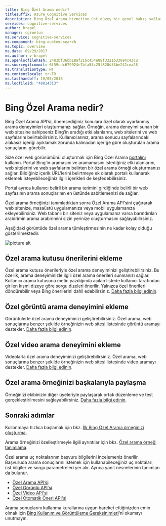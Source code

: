 ```yaml
---
title: Bing Özel Arama nedir?
titlesuffix: Azure Cognitive Services
description: Bing Özel Arama hizmetine üst düzey bir genel bakış sağlar.
services: cognitive-services
author: brapel
manager: cgronlun
ms.service: cognitive-services
ms.component: bing-custom-search
ms.topic: overview
ms.date: 09/29/2017
ms.author: v-brapel
ms.openlocfilehash: 2483bf36bb18af21bc454e08f3321b33094c43c8
ms.sourcegitcommit: 6f59cdc679924e7bfa53c25f820d33be242cea28
ms.translationtype: HT
ms.contentlocale: tr-TR
ms.lasthandoff: 10/05/2018
ms.locfileid: "48814313"
---
```

# <a name="what-is-bing-custom-search"></a>Bing Özel Arama nedir?

Bing Özel Arama API’si, önemsediğiniz konulara özel olarak uyarlanmış arama deneyimleri oluşturmanızı sağlar. Örneğin, arama deneyimi sunan bir web sitesine sahipseniz Bing’in aradığı etki alanlarını, web sitelerini ve web sayfalarını belirtebilirsiniz. Kullanıcılarınız, arama sonucu sayfalarındaki alakasız içeriği ayıklamak zorunda kalmadan içeriğe göre oluşturulan arama sonuçlarını görebilir.

Size özel web görünümünü oluşturmak için Bing Özel Arama [portalını](https://customsearch.ai) kullanın. Portal Bing'in aramasını ve aramamasını istediğiniz etki alanlarını, web sitelerini ve web sayfalarını belirten bir özel arama örneği oluşturmanızı sağlar. Bildiğiniz içerik URL'lerini belirtmeye ek olarak portalı kullanarak eklemek isteyebileceğiniz ilgili içerikleri de keşfedebilirsiniz.

Portal ayrıca kullanıcı belirli bir arama terimini girdiğinde belirli bir web sayfasının arama sonuçlarının en üstünde sabitlemenizi de sağlar. 

Özel arama örneğinizi tanımladıktan sonra Özel Arama API'sini çağırarak web sitenize, masaüstü uygulamanıza veya mobil uygulamanıza ekleyebilirsiniz. Web tabanlı bir siteniz veya uygulamanız varsa barındırılan arabirimin arama arabirimini sizin yerinize oluşturmasını sağlayabilirsiniz.

Aşağıdaki görüntüde özel arama tümleştirmesinin ne kadar kolay olduğu gösterilmektedir.

![picture alt](./media/bcs-overview.png "Bing Özel Arama hizmetinin çalışması.")

## <a name="adding-custom-search-box-suggestions"></a>Özel arama kutusu önerilerini ekleme

Özel arama kutusu önerileriyle özel arama deneyiminizi geliştirebilirsiniz. Bu özellik, arama deneyiminizle ilgili özel arama önerileri sunmanızı sağlar. Kullanıcı arama kutusuna metin yazdığında açılan listede kullanıcı tarafından girilen kısmi dizeye göre sorgu dizeleri önerilir. Yalnızca özel önerileri döndürebilir veya Bing önerilerini dahil edebilirsiniz. [Daha fazla bilgi edinin](define-custom-suggestions.md).

## <a name="adding-custom-image-search-experience"></a>Özel görüntü arama deneyimini ekleme

Görüntülerle özel arama deneyiminizi geliştirebilirsiniz. Özel arama, web sonuçlarına benzer şekilde örneğinizin web sitesi listesinde görüntü aramayı destekler. [Daha fazla bilgi edinin](get-images-from-instance.md).

## <a name="adding-custom-video-search-experience"></a>Özel video arama deneyimini ekleme

Videolarla özel arama deneyiminizi geliştirebilirsiniz. Özel arama, web sonuçlarına benzer şekilde örneğinizin web sitesi listesinde video aramayı destekler. [Daha fazla bilgi edinin](get-videos-from-instance.md).

## <a name="sharing-your-custom-search-instance-with-others"></a>Özel arama örneğinizi başkalarıyla paylaşma

Örneğinizi ekibinizin diğer üyeleriyle paylaşarak ortak düzenleme ve test gerçekleştirilmesini sağlayabilirsiniz. [Daha fazla bilgi edinin](share-your-custom-search.md).

## <a name="next-steps"></a>Sonraki adımlar

Kullanmaya hızlıca başlamak için bkz. [İlk Bing Özel Arama örneğinizi oluşturma](quick-start.md).

Arama örneğinizi özelleştirmeyle ilgili ayrıntılar için bkz. [Özel arama örneği tanımlama](define-your-custom-view.md).

Özel arama uç noktalarının başvuru bilgilerini incelemeniz önerilir. Başvuruda arama sonuçlarını istemek için kullanabileceğiniz uç noktaları, üst bilgiler ve sorgu parametreleri yer alır. Ayrıca yanıt nesnelerinin tanımları da bulunur.

- [Özel Arama API’si](https://docs.microsoft.com/rest/api/cognitiveservices/bing-custom-search-api-v7-reference)
- [Özel Görüntü API'si](https://docs.microsoft.com/rest/api/cognitiveservices/bing-custom-images-api-v7-reference)
- [Özel Video API'si](https://docs.microsoft.com/rest/api/cognitiveservices/bing-custom-videos-api-v7-reference)
- [Özel Otomatik Öneri API'si](https://docs.microsoft.com/rest/api/cognitiveservices/bing-custom-autosuggest-api-v7-reference)


Arama sonuçlarını kullanma kurallarına uygun hareket ettiğinizden emin olmak için [Bing Kullanım ve Görüntüleme Gereksinimleri](./use-and-display-requirements.md)'ni okumayı unutmayın.